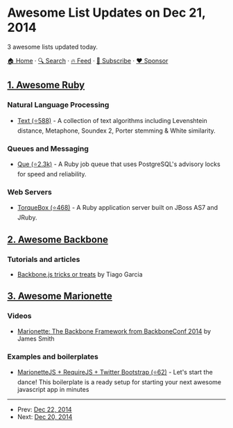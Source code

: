 # Awesome List Updates on Dec 21, 2014

3 awesome lists updated today.

[🏠 Home](/README.md) · [🔍 Search](https://www.trackawesomelist.com/search/) · [🔥 Feed](https://www.trackawesomelist.com/rss.xml) · [📮 Subscribe](https://trackawesomelist.us17.list-manage.com/subscribe?u=d2f0117aa829c83a63ec63c2f&id=36a103854c) · [❤️  Sponsor](https://github.com/sponsors/theowenyoung)



## [1. Awesome Ruby](/content/markets/awesome-ruby/README.md)

### Natural Language Processing

*   [Text (⭐588)](https://github.com/threedaymonk/text) - A collection of text algorithms including Levenshtein distance, Metaphone, Soundex 2, Porter stemming & White similarity.

### Queues and Messaging

*   [Que (⭐2.3k)](https://github.com/chanks/que) - A Ruby job queue that uses PostgreSQL's advisory locks for speed and reliability.

### Web Servers

*   [TorqueBox (⭐468)](https://github.com/torquebox/torquebox) - A Ruby application server built on JBoss AS7 and JRuby.

## [2. Awesome Backbone](/content/sadcitizen/awesome-backbone/README.md)

### Tutorials and articles

*   [Backbone.js tricks or treats](http://tiagorg.github.io/talk-backbone-tricks-or-treats-html5devconf) by Tiago Garcia

## [3. Awesome Marionette](/content/sadcitizen/awesome-marionette/README.md)

### Videos

*   [Marionette: The Backbone Framework from BackboneConf 2014](https://www.youtube.com/watch?v=EvQnntaqVdE\&index=13\&list=PLlgxAbM67lYIGw8DnANC7VgREbzJRQged) by James Smith

### Examples and boilerplates

*   [MarionetteJS + RequireJS + Twitter Bootstrap (⭐62)](https://github.com/ajaxray/marionette-boilerplate) - Let's start the dance! This boilerplate is a ready setup for starting your next awesome javascript app in minutes

---

- Prev: [Dec 22, 2014](/content/2014/12/22/README.md)
- Next: [Dec 20, 2014](/content/2014/12/20/README.md)